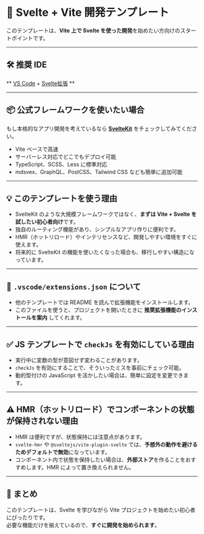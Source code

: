# 🚀 Svelte + Vite 開発テンプレート
このテンプレートは、**Vite 上で Svelte を使った開発**を始めたい方向けのスタートポイントです。

---

## 🛠 推奨 IDE
** [VS Code](https://code.visualstudio.com/) + [Svelte拡張](https://marketplace.visualstudio.com/items?itemName=svelte.svelte-vscode) **
  
---

## 📦 公式フレームワークを使いたい場合
もし本格的なアプリ開発を考えているなら **[SvelteKit](https://github.com/sveltejs/kit#readme)** をチェックしてみてください。

- Vite ベースで高速
- サーバーレス対応でどこでもデプロイ可能
- TypeScript、SCSS、Less に標準対応
- mdsvex、GraphQL、PostCSS、Tailwind CSS なども簡単に追加可能

---

## 💡 このテンプレートを使う理由
- SvelteKit のような大規模フレームワークではなく、**まずは Vite + Svelte を試したい初心者向け**です。
- 独自のルーティング機能があり、シンプルなアプリ作りに便利です。
- HMR（ホットリロード）やインテリセンスなど、開発しやすい環境をすぐに使えます。
- 将来的に SvelteKit の機能を使いたくなった場合も、移行しやすい構造になっています。

---

## 🔧 `.vscode/extensions.json` について
- 他のテンプレートでは README を読んで拡張機能をインストールします。
- このファイルを使うと、プロジェクトを開いたときに **推奨拡張機能のインストールを案内** してくれます。

---

## ✅ JS テンプレートで `checkJs` を有効にしている理由
- 実行中に変数の型が意図せず変わることがあります。
- `checkJs` を有効にすることで、そういったミスを事前にチェック可能。
- 動的型付けの JavaScript を活かしたい場合は、簡単に設定を変更できます。

---

## ⚠️ HMR（ホットリロード）でコンポーネントの状態が保持されない理由
- HMR は便利ですが、状態保持には注意点があります。
- `svelte-hmr` や `@sveltejs/vite-plugin-svelte` では、**予想外の動作を避けるためデフォルトで無効**になっています。
- コンポーネント内で状態を保持したい場合は、**外部ストア**を作ることをおすすめします。HMR によって置き換えられません。

---

## 📝 まとめ
このテンプレートは、Svelte を学びながら Vite プロジェクトを始めたい初心者にぴったりです。  
必要な機能だけを揃えているので、**すぐに開発を始められます**。
